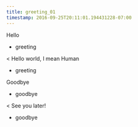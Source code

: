 ```yaml
--- 
title: greeting_01 
timestamp: 2016-09-25T20:11:01.194431228-07:00 
--- 
```

 
Hello 
* greeting 
 
< Hello world, I mean Human 
* greeting 
 
Goodbye 
* goodbye 
 
< See you later! 
* goodbye 